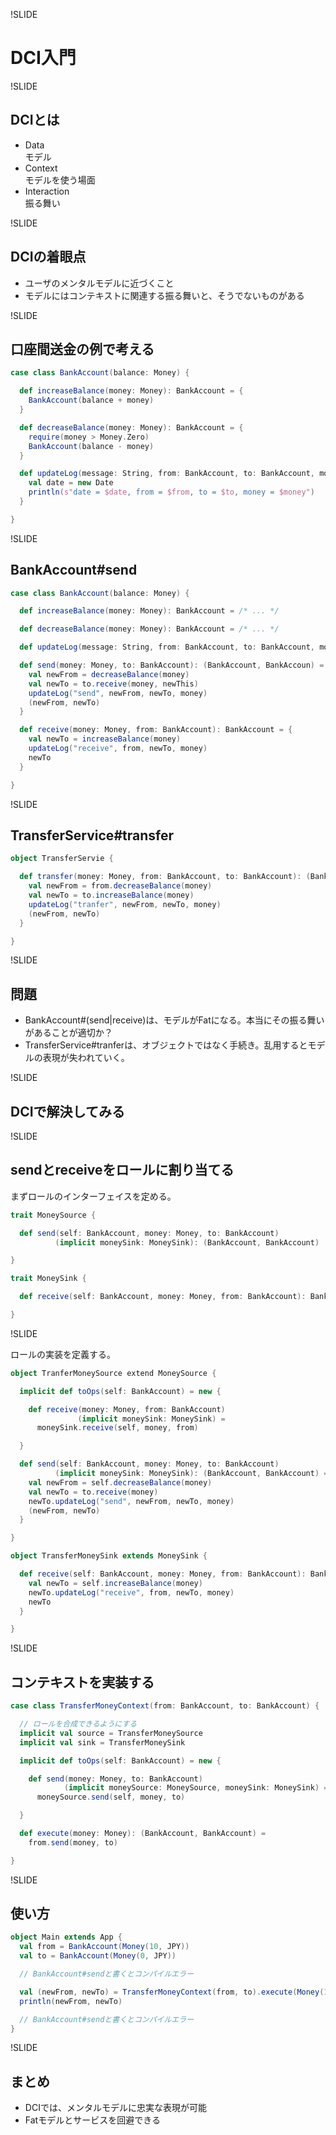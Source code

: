 !SLIDE

# DCI入門

!SLIDE

## DCIとは

- Data  
モデル
- Context  
モデルを使う場面
- Interaction  
振る舞い

!SLIDE

## DCIの着眼点

- ユーザのメンタルモデルに近づくこと
- モデルにはコンテキストに関連する振る舞いと、そうでないものがある

!SLIDE

## 口座間送金の例で考える

```scala
case class BankAccount(balance: Money) {

  def increaseBalance(money: Money): BankAccount = {
    BankAccount(balance + money)
  }

  def decreaseBalance(money: Money): BankAccount = {
    require(money > Money.Zero)
    BankAccount(balance - money)
  }

  def updateLog(message: String, from: BankAccount, to: BankAccount, money: Money) = {
    val date = new Date
    println(s"date = $date, from = $from, to = $to, money = $money") 
  }

}
```

!SLIDE

## BankAccount#send

```scala
case class BankAccount(balance: Money) {

  def increaseBalance(money: Money): BankAccount = /* ... */

  def decreaseBalance(money: Money): BankAccount = /* ... */

  def updateLog(message: String, from: BankAccount, to: BankAccount, money: Money): Unit = /* ... */

  def send(money: Money, to: BankAccount): (BankAccount, BankAccoun) = {
    val newFrom = decreaseBalance(money)
    val newTo = to.receive(money, newThis)
    updateLog("send", newFrom, newTo, money)
    (newFrom, newTo)
  }

  def receive(money: Money, from: BankAccount): BankAccount = {
    val newTo = increaseBalance(money)
    updateLog("receive", from, newTo, money)
    newTo
  }

}
```

!SLIDE

## TransferService#transfer

```scala
object TransferServie {

  def transfer(money: Money, from: BankAccount, to: BankAccount): (BankAccount BankAccount) = {
    val newFrom = from.decreaseBalance(money)
    val newTo = to.increaseBalance(money)
    updateLog("tranfer", newFrom, newTo, money)
    (newFrom, newTo)
  }

}
```

!SLIDE

## 問題

- BankAccount#(send|receive)は、モデルがFatになる。本当にその振る舞いがあることが適切か？
- TransferService#tranferは、オブジェクトではなく手続き。乱用するとモデルの表現が失われていく。

!SLIDE

## DCIで解決してみる

!SLIDE

## sendとreceiveをロールに割り当てる

まずロールのインターフェイスを定める。

```scala
trait MoneySource {

  def send(self: BankAccount, money: Money, to: BankAccount)
          (implicit moneySink: MoneySink): (BankAccount, BankAccount)

}

trait MoneySink {

  def receive(self: BankAccount, money: Money, from: BankAccount): BankAccount

}
```

!SLIDE

ロールの実装を定義する。

```scala
object TranferMoneySource extend MoneySource {

  implicit def toOps(self: BankAccount) = new {

    def receive(money: Money, from: BankAccount)
               (implicit moneySink: MoneySink) =
      moneySink.receive(self, money, from)

  }

  def send(self: BankAccount, money: Money, to: BankAccount)
          (implicit moneySink: MoneySink): (BankAccount, BankAccount) = {
    val newFrom = self.decreaseBalance(money)
    val newTo = to.receive(money)
    newTo.updateLog("send", newFrom, newTo, money)
    (newFrom, newTo)
  }

}

object TransferMoneySink extends MoneySink {

  def receive(self: BankAccount, money: Money, from: BankAccount): BankAccount = {
    val newTo = self.increaseBalance(money)
    newTo.updateLog("receive", from, newTo, money)
    newTo
  }

}
```

!SLIDE

## コンテキストを実装する

```scala
case class TransferMoneyContext(from: BankAccount, to: BankAccount) {

  // ロールを合成できるようにする
  implicit val source = TransferMoneySource
  implicit val sink = TransferMoneySink

  implicit def toOps(self: BankAccount) = new {

    def send(money: Money, to: BankAccount)
            (implicit moneySource: MoneySource, moneySink: MoneySink) =
      moneySource.send(self, money, to)

  }

  def execute(money: Money): (BankAccount, BankAccount) =
    from.send(money, to)

}
```

!SLIDE

## 使い方

```scala
object Main extends App {
  val from = BankAccount(Money(10, JPY))
  val to = BankAccount(Money(0, JPY))

  // BankAccount#sendと書くとコンパイルエラー

  val (newFrom, newTo) = TransferMoneyContext(from, to).execute(Money(10, JPY))
  println(newFrom, newTo)

  // BankAccount#sendと書くとコンパイルエラー
}
```

!SLIDE

## まとめ

- DCIでは、メンタルモデルに忠実な表現が可能
- Fatモデルとサービスを回避できる

